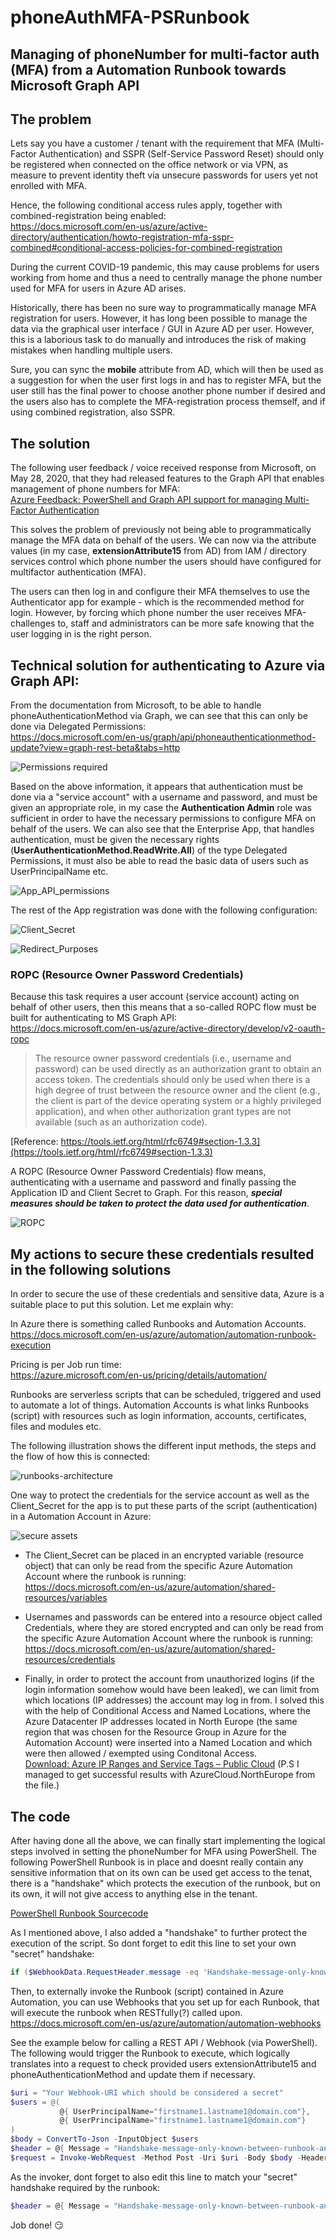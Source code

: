 # phoneAuthMFA-PSRunbook
## Managing of phoneNumber for multi-factor auth (MFA) from a Automation Runbook towards Microsoft Graph API

## The problem

Lets say you have a customer / tenant with the requirement that MFA (Multi-Factor Authentication) and SSPR (Self-Service Password Reset) should only be registered when connected on the office network or via VPN, as measure to prevent identity theft via unsecure passwords for users yet not enrolled with MFA.

Hence, the following conditional access rules apply, together with combined-registration being enabled:\
https://docs.microsoft.com/en-us/azure/active-directory/authentication/howto-registration-mfa-sspr-combined#conditional-access-policies-for-combined-registration

During the current COVID-19 pandemic, this may cause problems for users working from home and thus a need to centrally manage the phone number used for MFA for users in Azure AD arises.

Historically, there has been no sure way to programmatically manage MFA registration for users. However, it has long been possible to manage the data via the graphical user interface / GUI in Azure AD per user. However, this is a laborious task to do manually and introduces the risk of making mistakes when handling multiple users.

Sure, you can sync the **mobile** attribute from AD, which will then be used as a suggestion for when the user first logs in and has to register MFA, but the user still has the final power to choose another phone number if desired and the users also has to complete the MFA-registration process themself, and if using combined registration, also SSPR.

## The solution

The following user feedback / voice received response from Microsoft, on May 28, 2020, that they had released features to the Graph API that enables management of phone numbers for MFA:\
[Azure Feedback: PowerShell and Graph API support for managing Multi-Factor Authentication](https://feedback.azure.com/forums/169401-azure-active-directory/suggestions/20249953-powershell-and-graph-api-support-for-managing-mult)

This solves the problem of previously not being able to programmatically manage the MFA data on behalf of the users. 
We can now via the attribute values (in my case, **extensionAttribute15** from AD) from IAM / directory services control which phone number the users should have configured for multifactor authentication (MFA).

The users can then log in and configure their MFA themselves to use the Authenticator app for example - which is the recommended method for login. However, by forcing which phone number the user receives MFA-challenges to, staff and administrators can be more safe knowing that the user logging in is the right person.

## Technical solution for authenticating to Azure via Graph API:

From the documentation from Microsoft, to be able to handle phoneAuthenticationMethod via Graph, we can see that this can only be done via Delegated Permissions:\
https://docs.microsoft.com/en-us/graph/api/phoneauthenticationmethod-update?view=graph-rest-beta&tabs=http

![Permissions required](/images/api_permissions.PNG)

Based on the above information, it appears that authentication must be done via a "service account" with a username and password, and must be given an appropriate role, in my case the **Authentication Admin** role was sufficient in order to have the necessary permissions to configure MFA on behalf of the users. We can also see that the Enterprise App, that handles authentication, must be given the necessary rights (**UserAuthenticationMethod.ReadWrite.All**) of the type Delegated Permissions, it must also be able to read the basic data of users such as UserPrincipalName etc.

![App_API_permissions](/images/App_permissions.PNG)

The rest of the App registration was done with the following configuration:

![Client_Secret](/images/app_clientsecret.PNG)

![Redirect_Purposes](/images/app_redirect_purposes.PNG)

### ROPC (Resource Owner Password Credentials)
Because this task requires a user account (service account) acting on behalf of other users, then this means that a so-called ROPC flow must be built for authenticating to MS Graph API:\
https://docs.microsoft.com/en-us/azure/active-directory/develop/v2-oauth-ropc

> The resource owner password credentials (i.e., username and password)
> can be used directly as an authorization grant to obtain an access
> token.  The credentials should only be used when there is a high
> degree of trust between the resource owner and the client (e.g., the
> client is part of the device operating system or a highly privileged
> application), and when other authorization grant types are not
> available (such as an authorization code).

[Reference: https://tools.ietf.org/html/rfc6749#section-1.3.3](https://tools.ietf.org/html/rfc6749#section-1.3.3)

A ROPC (Resource Owner Password Credentials) flow means, authenticating with a username and password and finally passing the Application ID and Client Secret to Graph. For this reason, _**special measures should be taken to protect the data used for authentication**_.

![ROPC](/images/ropc.PNG)

## My actions to secure these credentials resulted in the following solutions

In order to secure the use of these credentials and sensitive data, Azure is a suitable place to put this solution. Let me explain why:

In Azure there is something called Runbooks and Automation Accounts.\
https://docs.microsoft.com/en-us/azure/automation/automation-runbook-execution

Pricing is per Job run time:\
https://azure.microsoft.com/en-us/pricing/details/automation/

Runbooks are serverless scripts that can be scheduled, triggered and used to automate a lot of things. Automation Accounts is what links Runbooks (script) with resources such as login information, accounts, certificates, files and modules etc.

The following illustration shows the different input methods, the steps and the flow of how this is connected:

![runbooks-architecture](/images/runbooks-architecture.png)

One way to protect the credentials for the service account as well as the Client_Secret for the app is to put these parts of the script (authentication) in a Automation Account in Azure:

![secure assets](/images/secureassets.PNG)

* The Client_Secret can be placed in an encrypted variable (resource object) that can only be read from the specific Azure Automation Account where the runbook is running:\
https://docs.microsoft.com/en-us/azure/automation/shared-resources/variables

* Usernames and passwords can be entered into a resource object called Credentials, where they are stored encrypted and can only be read from the specific Azure Automation Account where the runbook is running:\
https://docs.microsoft.com/en-us/azure/automation/shared-resources/credentials

* Finally, in order to protect the account from unauthorized logins (if the login information somehow would have been leaked), we can limit from which locations (IP addresses) the account may log in from. I solved this with the help of Conditional Access and Named Locations, where the Azure Datacenter IP addresses located in North Europe (the same region that was chosen for the Resource Group in Azure for the Automation Account) were inserted into a Named Location and which were then allowed / exempted using Conditonal Access.    
[Download: Azure IP Ranges and Service Tags – Public Cloud](https://www.microsoft.com/en-us/download/details.aspx?id=56519) (P.S I managed to get successful results with AzureCloud.NorthEurope from the file.)

## The code

After having done all the above, we can finally start implementing the logical steps involved in setting the phoneNumber for MFA using PowerShell. The following PowerShell Runbook is in place and doesnt really contain any sensitive information that on its own can be used get access to the tenat, there is a "handshake" which protects the execution of the runbook, but on its own, it will not give access to anything else in the tenant.

[PowerShell Runbook Sourcecode](Runbook.ps1)

As I mentioned above, I also added a "handshake" to further protect the execution of the script. 
So dont forget to edit this line to set your own "secret" handshake:

```powershell
if ($WebhookData.RequestHeader.message -eq 'Handshake-message-only-known-between-runbook-and-invoker')
```

Then, to externally invoke the Runbook (script) contained in Azure Automation, you can use Webhooks that you set up for each Runbook, that will execute the runbook when RESTfully(?) called upon.\
https://docs.microsoft.com/en-us/azure/automation/automation-webhooks

See the example below for calling a REST API / Webhook (via PowerShell). The following would trigger the Runbook to execute, which logically translates into a request to check provided users extensionAttribute15 and phoneAuthenticationMethod and update them if necessary.

```PowerShell
$uri = "Your Webhook-URI which should be considered a secret"
$users = @(
           @{ UserPrincipalName="firstname1.lastname1@domain.com"},
           @{ UserPrincipalName="firstname1.lastname1@domain.com"}
)
$body = ConvertTo-Json -InputObject $users
$header = @{ Message = "Handshake-message-only-known-between-runbook-and-invoker" }
$request = Invoke-WebRequest -Method Post -Uri $uri -Body $body -Headers $header
```

As the invoker, dont forget to also edit this line to match your "secret" handshake required by the runbook:

```powershell
$header = @{ Message = "Handshake-message-only-known-between-runbook-and-invoker" }
```

Job done! :smirk:

